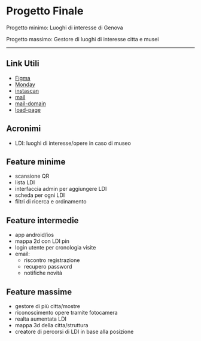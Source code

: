 # Progetto Finale
Progetto minimo: Luoghi di interesse di Genova

Progetto massimo: Gestore di luoghi di interesse citta e musei 

---------------------
## Link Utili
- [Figma](https://www.figma.com/file/aaOVFK4E8qBMN9gNkanj5b/Last?node-id=0%3A1)
- [Monday](https://spinny-group.monday.com/workspaces/1432451)
- [instascan](https://github.com/schmich/instascan)
- [mail](https://www.codingnepalweb.com/configure-xampp-to-send-mail-from-localhost/)
- [mail-domain](https://www.youtube.com/watch?v=mG4nPsepI9o&ab_channel=CodeboardClub)
- [load-page](https://redstapler.co/add-loading-animation-to-website/)


## Acronimi
- LDI: luoghi di interesse/opere in caso di museo

## Feature minime
- scansione QR
- lista LDI
- interfaccia admin per aggiungere LDI
- scheda per ogni LDI
- filtri di ricerca e ordinamento

## Feature intermedie
- app android/ios
- mappa 2d con LDI pin
- login utente per cronologia visite
- email:
  - riscontro registrazione
  - recupero password
  - notifiche novità

## Feature massime
- gestore di più citta/mostre
- riconoscimento opere tramite fotocamera
- realta aumentata LDI
- mappa 3d della citta/struttura
- creatore di percorsi di LDI in base alla posizione

